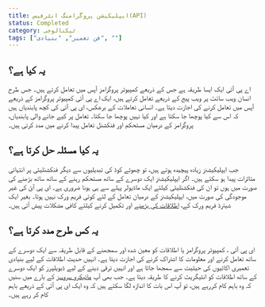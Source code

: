 ```yaml
---
title: ایپلیکیشن پروگرامنگ انٹرفیس(API)
status: Completed
category: ٹیکنالوجی
tags: ["فن تعمیر", "بنیادی", ""]
---
```


## یہ کیا ہے؟

اے پی آئی ایک ایسا طریقہ ہے جس کے ذریعے کمپیوٹر پروگرامز آپس میں تعامل کرتے ہیں۔ جس طرح انسان ویب سائٹ پر ویب پیج کے ذریعے تعامل کرتے ہیں، ایک اے پی آئی کمپیوٹر پروگرامز کے ذریعے آپس میں تعامل کرنے کی اجازت دیتا ہے۔ انسانی تعاملات کے برعکس، ای پی آئی کی کچھ پابندیاں ہیں کہ اس سے کیا پوچھا جا سکتا ہے اور کیا نہیں پوچھا جا سکتا۔ تعامل پر کیے جانے والی پابندیاں، پروگرامز کے درمیان مستحکم اور فنکشنل تعامل پیدا کرنے میں مدد کرتی ہیں۔

## یہ کيا مسئلہ حل کرتا ہے؟

جب ایپلیکیشنز زیادہ پیچیدہ ہوتے ہیں، تو چھوٹے کوڈ کی تبدیلیوں سے دیگر فنکشنلیٹی پر انتہائی متاثرات پیدا ہو سکتے ہیں۔ اگر ایپلیکیشنز ایک دوسرے کے ساتھ مستحکم رہنے کے ساتھ ساتھ بڑھنے کی صورت میں ہوں تو ان کی فنکشنلیٹی کیلئے ایک ماڈیولر پہلے سے ہی ہونا ضروری ہے۔ ای پی آئ کی غیر موجودگی کی صورت میں، ایپلیکیشنز کے درمیان تعامل کے لئے کوئی فریم ورک نہیں ہوتا۔ بغیر ایک شیئرڈ فریم ورک کے، [اطلاقات کی بڑھنے](/scalability/) اور تکمیل کرنے کیلئے کافی مشکلات پیش آتی ہیں۔ 


## یہ کس طرح مدد کرتا ہے؟

ای پی آئی ، کمپیوٹر پروگرامز یا اطلاقات کو معین شدہ اور سمجھنے کے قابل طریقہ سے ایک دوسرے کے ساتھ تعامل کرنے اور معلومات کا اشتراک کرنے کی اجازت دیتا ہے۔ انہیں حدیث اطلاقات کے لیے بنیادی تعمیری اکائیوں کی حیثیت سے سمجھا جاتا ہے اور انہیں ترقی دینے کے لیے ڈیویلپرز کو ایک دوسرے کے ساتھ اطلاقات کو انٹیگریٹ کرنے کا طریقہ دیتا ہے۔ جب بھی آپ [مائیکرو سروسز](/microservices/) کے بارے میں سنیں کہ وہ باہم کام کررہے ہیں، تو آپ اس بات کا اندازہ لگا سکتے ہیں کہ وہ ایک ای پی آئی کے ذریعے باہم کام کر رہے ہیں۔
 
